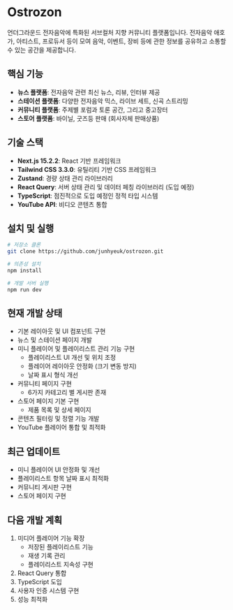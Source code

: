 # Ostrozon

언더그라운드 전자음악에 특화된 서브컬처 지향 커뮤니티 플랫폼입니다. 전자음악 애호가, 아티스트, 프로듀서 등이 모여 음악, 이벤트, 장비 등에 관한 정보를 공유하고 소통할 수 있는 공간을 제공합니다.

## 핵심 기능

- **뉴스 플랫폼**: 전자음악 관련 최신 뉴스, 리뷰, 인터뷰 제공
- **스테이션 플랫폼**: 다양한 전자음악 믹스, 라이브 세트, 신곡 스트리밍
- **커뮤니티 플랫폼**: 주제별 포럼과 토론 공간, 그리고 중고장터
- **스토어 플랫폼**: 바이닐, 굿즈등 판매 (회사자체 판매상품)

## 기술 스택

- **Next.js 15.2.2**: React 기반 프레임워크
- **Tailwind CSS 3.3.0**: 유틸리티 기반 CSS 프레임워크
- **Zustand**: 경량 상태 관리 라이브러리
- **React Query**: 서버 상태 관리 및 데이터 페칭 라이브러리 (도입 예정)
- **TypeScript**: 점진적으로 도입 예정인 정적 타입 시스템
- **YouTube API**: 비디오 콘텐츠 통합

## 설치 및 실행

```bash
# 저장소 클론
git clone https://github.com/junhyeuk/ostrozon.git

# 의존성 설치
npm install

# 개발 서버 실행
npm run dev
```

## 현재 개발 상태

- 기본 레이아웃 및 UI 컴포넌트 구현
- 뉴스 및 스테이션 페이지 개발
- 미니 플레이어 및 플레이리스트 관리 기능 구현
  - 플레이리스트 UI 개선 및 위치 조정
  - 플레이어 레이아웃 안정화 (크기 변동 방지)
  - 날짜 표시 형식 개선
- 커뮤니티 페이지 구현
  - 6가지 카테고리 별 게시판 존재
- 스토어 페이지 기본 구현
  - 제품 목록 및 상세 페이지
- 콘텐츠 필터링 및 정렬 기능 개발
- YouTube 플레이어 통합 및 최적화

## 최근 업데이트

- 미니 플레이어 UI 안정화 및 개선
- 플레이리스트 항목 날짜 표시 최적화
- 커뮤니티 게시판 구현
- 스토어 페이지 구현

## 다음 개발 계획

1. 미디어 플레이어 기능 확장
   - 저장된 플레이리스트 기능
   - 재생 기록 관리
   - 플레이리스트 지속성 구현
2. React Query 통합
3. TypeScript 도입
4. 사용자 인증 시스템 구현
5. 성능 최적화 